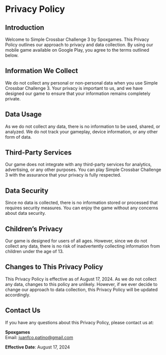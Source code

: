 # Privacy Policy

## Introduction

Welcome to Simple Crossbar Challenge 3 by Spoxgames. This Privacy Policy outlines our approach to privacy and data collection. By using our mobile game available on Google Play, you agree to the terms outlined below.

## Information We Collect

We do not collect any personal or non-personal data when you use Simple Crossbar Challenge 3. Your privacy is important to us, and we have designed our game to ensure that your information remains completely private.

## Data Usage

As we do not collect any data, there is no information to be used, shared, or analyzed. We do not track your gameplay, device information, or any other form of data.

## Third-Party Services

Our game does not integrate with any third-party services for analytics, advertising, or any other purposes. You can play Simple Crossbar Challenge 3 with the assurance that your privacy is fully respected.

## Data Security

Since no data is collected, there is no information stored or processed that requires security measures. You can enjoy the game without any concerns about data security.

## Children’s Privacy

Our game is designed for users of all ages. However, since we do not collect any data, there is no risk of inadvertently collecting information from children under the age of 13.

## Changes to This Privacy Policy

This Privacy Policy is effective as of August 17, 2024. As we do not collect any data, changes to this policy are unlikely. However, if we ever decide to change our approach to data collection, this Privacy Policy will be updated accordingly.

## Contact Us

If you have any questions about this Privacy Policy, please contact us at:

**Spoxgames**  
Email: juanfco.patino@gmail.com

**Effective Date**: August 17, 2024
